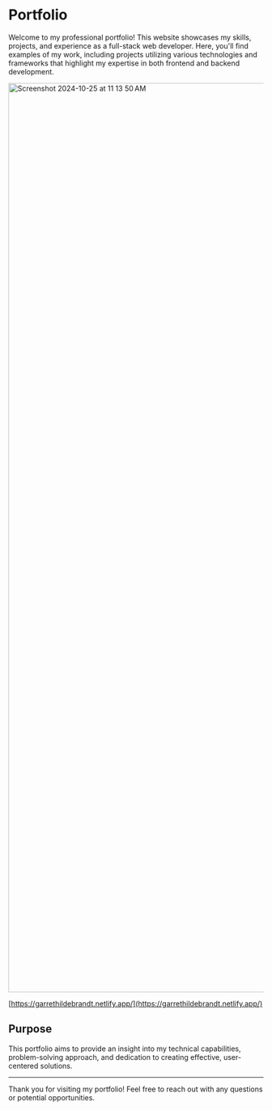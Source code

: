 # Portfolio

Welcome to my professional portfolio! This website showcases my skills, projects, and experience as a full-stack web developer. Here, you'll find examples of my work, including projects utilizing various technologies and frameworks that highlight my expertise in both frontend and backend development.

<img width="1798" alt="Screenshot 2024-10-25 at 11 13 50 AM" src="https://github.com/user-attachments/assets/077ac4fc-ab6c-4f59-933c-50dbeff7708e">

[https://garrethildebrandt.netlify.app/](https://garrethildebrandt.netlify.app/)

## Purpose

This portfolio aims to provide an insight into my technical capabilities, problem-solving approach, and dedication to creating effective, user-centered solutions. 

---

Thank you for visiting my portfolio! Feel free to reach out with any questions or potential opportunities.
